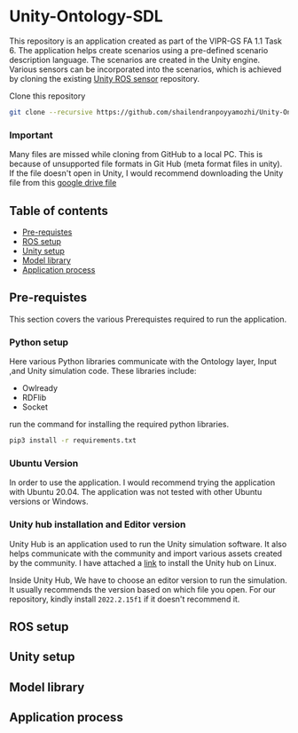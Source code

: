 # Unity-Ontology-SDL
This repository is an application created as part of the VIPR-GS FA 1.1 Task 6. The application helps create scenarios using a pre-defined scenario description language. The scenarios are created in the Unity engine. Various sensors can be incorporated into the scenarios, which is achieved by cloning the existing [Unity ROS sensor](https://github.com/Field-Robotics-Japan/UnitySensors) repository. 

Clone this repository
```bash
git clone --recursive https://github.com/shailendranpoyyamozhi/Unity-Ontology-SDL.git
```
### Important 
Many files are missed while cloning from GitHub to a local PC. This is because of unsupported file formats in Git Hub (meta format files in unity). If the file doesn't open in Unity, I would recommend downloading the Unity file from this [google drive file](https://drive.google.com/drive/folders/19rzfCP89u-Lyg5wCfJ2ipFJI-J1qKtI3?usp=drive_link)


## Table of contents
* [Pre-requistes](#Pre-requistes)
* [ROS setup](#ROS-setup)
* [Unity setup](#Unity-setup)
* [Model library](#Model-library)
* [Application process](#Application-process)

## Pre-requistes
This section covers the various Prerequistes required to run the application. 

### Python setup 
Here various Python libraries communicate with the Ontology layer, Input ,and Unity simulation code. These libraries include:
* Owlready
* RDFlib
* Socket

run the command for installing the required python libraries.
```bash
pip3 install -r requirements.txt
```
### Ubuntu Version
In order to use the application. I would recommend trying the application with Ubuntu 20.04. The application was not tested with other Ubuntu versions or Windows. 
### Unity hub installation and Editor version
Unity Hub is an application used to run the Unity simulation software. It also helps communicate with the community and import various assets created by the community. I have attached a [link](https://docs.unity3d.com/2020.1/Documentation/Manual/GettingStartedInstallingHub.html) to install the Unity hub on Linux.

Inside Unity Hub, We have to choose an editor version to run the simulation. It usually recommends the version based on which file you open. For our repository, kindly install `2022.2.15f1` if it doesn't recommend it.

## ROS setup
## Unity setup
## Model library
## Application process
